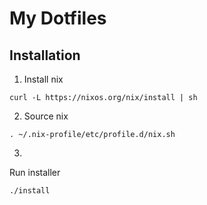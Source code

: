 # My Dotfiles
## Installation
1. Install nix
```
curl -L https://nixos.org/nix/install | sh
```
2. Source nix
```
. ~/.nix-profile/etc/profile.d/nix.sh
```
3.
Run installer
```
./install
```

